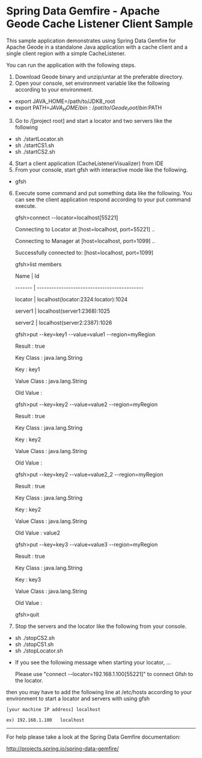 Spring Data Gemfire - Apache Geode Cache Listener Client Sample
===============================================================

This sample application demonstrates using Spring Data Gemfire for Apache Geode in a standalone Java application with a cache client and a single client region with a simple CacheListener.

You can run the application with the following steps.

1. Download Geode binary and unzip/untar at the preferable directory. 
2. Open your console, set environment variable like the following according to your environment.
 - export JAVA_HOME=/path/to/JDK8_root
 - export PATH=$JAVA_HOME/bin:/pat/to/Geode_root/bin:$PATH
3. Go to /[project root] and start a locator and two servers like the following
 - sh ./startLocator.sh
 - sh ./startCS1.sh
 - sh ./startCS2.sh
4. Start a client application (CacheListenerVisualizer) from IDE
5. From your console, start gfsh with interactive mode like the following.
 - gfsh
6. Execute some command and put something data like the following. You can see the client application respond according to your put command execute.

    gfsh>connect --locator=localhost[55221]
    
    Connecting to Locator at [host=localhost, port=55221] ..
    
    Connecting to Manager at [host=localhost, port=1099] ..
    
	Successfully connected to: [host=localhost, port=1099]
	
	
	gfsh>list members
	
	 Name   | Id
	 
	------- | --------------------------------------------
	
	locator | localhost(locator:2324:locator)<ec><v0>:1024
	
	server1 | localhost(server1:2368)<ec><v3>:1025
	
	server2 | localhost(server2:2387)<ec><v4>:1026
	
	
	gfsh>put --key=key1 --value=value1 --region=myRegion
	
	Result      : true
	
	Key Class   : java.lang.String
	
	Key         : key1
	
	Value Class : java.lang.String
	
	Old Value   : <NULL>
	
	
	
	gfsh>put --key=key2 --value=value2 --region=myRegion
	
	Result      : true
	
	Key Class   : java.lang.String
	
	Key         : key2
	
	Value Class : java.lang.String
	
	Old Value   : <NULL>
	
	
	
	gfsh>put --key=key2 --value=value2_2 --region=myRegion
	
	Result      : true
	
	Key Class   : java.lang.String
	
	Key         : key2
	
	Value Class : java.lang.String
	
	Old Value   : value2
	
	
	
	gfsh>put --key=key3 --value=value3 --region=myRegion
	
	Result      : true
	
	Key Class   : java.lang.String
	
	Key         : key3
	
	Value Class : java.lang.String
	
	Old Value   : <NULL>
	
	
	gfsh>quit
	
	
7. Stop the servers and the locator like the following from your console.
 - sh ./stopCS2.sh
 - sh ./stopCS1.sh
 - sh ./stopLocator.sh

* If you see the following message when starting your locator, ...

	Please use "connect --locator=192.168.1.100[55221]" to connect Gfsh to the 	locator.
	
then you may have to add the following line at /etc/hosts according to your environment to start a locator and servers with using gfsh

	[your machine IP address] localhost
	
	ex) 192.168.1.100	localhost 

--------------------------------------------------------------------------------

For help please take a look at the Spring Data Gemfire documentation:

http://projects.spring.io/spring-data-gemfire/